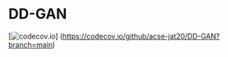 # DD-GAN

[![codecov.io](https://codecov.io/github/acse-jat20/DD-GAN/coverage.svg?branch=main)]
(https://codecov.io/github/acse-jat20/DD-GAN?branch=main)
